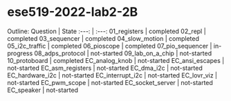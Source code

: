 # ese519-2022-lab2-2B

Outline:
Question | State
:---: | :---:
01_registers | completed
02_repl | completed
03_sequencer | completed
04_slow_motion | completed
05_i2c_traffic | completed
06_pioscope | completed
07_pio_sequencer | in-progress
08_adps_protocol | not-started
09_lab_on_a_chip | not-started
10_protoboard | completed
EC_analog_knob | not-started
EC_ansi_escapes | not-started
EC_asm_registers | not-started
EC_dma_i2c | not-started
EC_hardware_i2c | not-started
EC_interrupt_i2c | not-started
EC_lovr_viz | not-started
EC_pwm_scope | not-started
EC_socket_server | not-started
EC_speaker | not-started
